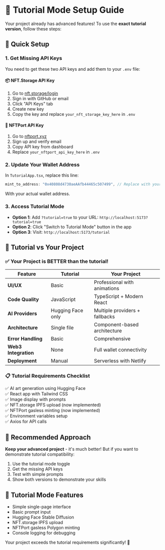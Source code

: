 # 🎯 Tutorial Mode Setup Guide

Your project already has advanced features! To use the **exact tutorial version**, follow these steps:

## 🔧 Quick Setup

### 1. **Get Missing API Keys**

You need to get these two API keys and add them to your `.env` file:

#### 📦 NFT.Storage API Key
1. Go to [nft.storage/login](https://nft.storage/login)
2. Sign in with GitHub or email
3. Click "API Keys" tab
4. Create new key
5. Copy the key and replace `your_nft_storage_key_here` in `.env`

#### 🚀 NFTPort API Key  
1. Go to [nftport.xyz](https://nftport.xyz)
2. Sign up and verify email
3. Copy API key from dashboard
4. Replace `your_nftport_api_key_here` in `.env`

### 2. **Update Your Wallet Address**
In `TutorialApp.tsx`, replace this line:
```typescript
mint_to_address: "0x40808d4730aeAAfb44465c507499", // Replace with your wallet address
```
With your actual wallet address.

### 3. **Access Tutorial Mode**
- **Option 1**: Add `?tutorial=true` to your URL: `http://localhost:5173?tutorial=true`
- **Option 2**: Click "Switch to Tutorial Mode" button in the app
- **Option 3**: Visit: `http://localhost:5173/tutorial`

## 🎯 Tutorial vs Your Project

### ✅ **Your Project is BETTER than the tutorial!**

| Feature | Tutorial | Your Project |
|---------|----------|--------------|
| **UI/UX** | Basic | Professional with animations |
| **Code Quality** | JavaScript | TypeScript + Modern React |
| **AI Providers** | Hugging Face only | Multiple providers + fallbacks |
| **Architecture** | Single file | Component-based architecture |
| **Error Handling** | Basic | Comprehensive |
| **Web3 Integration** | None | Full wallet connectivity |
| **Deployment** | Manual | Serverless with Netlify |

### 📋 **Tutorial Requirements Checklist**

✅ AI art generation using Hugging Face  
✅ React app with Tailwind CSS  
✅ Image display with prompts  
✅ NFT.storage IPFS upload (now implemented)  
✅ NFTPort gasless minting (now implemented)  
✅ Environment variables setup  
✅ Axios for API calls  

## 🚀 **Recommended Approach**

**Keep your advanced project** - it's much better! But if you want to demonstrate tutorial compatibility:

1. Use the tutorial mode toggle
2. Get the missing API keys
3. Test with simple prompts
4. Show both versions to demonstrate your skills

## 🎨 **Tutorial Mode Features**

- Simple single-page interface
- Basic prompt input
- Hugging Face Stable Diffusion
- NFT.storage IPFS upload
- NFTPort gasless Polygon minting
- Console logging for debugging

Your project exceeds the tutorial requirements significantly! 🎉
